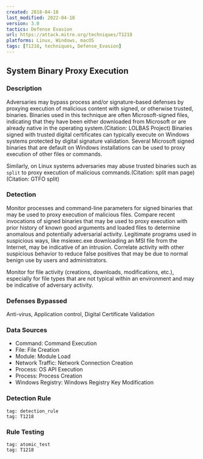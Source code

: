 ```yaml
---
created: 2018-04-18
last_modified: 2022-04-18
version: 3.0
tactics: Defense Evasion
url: https://attack.mitre.org/techniques/T1218
platforms: Linux, Windows, macOS
tags: [T1218, techniques, Defense_Evasion]
---
```


## System Binary Proxy Execution

### Description

Adversaries may bypass process and/or signature-based defenses by proxying execution of malicious content with signed, or otherwise trusted, binaries. Binaries used in this technique are often Microsoft-signed files, indicating that they have been either downloaded from Microsoft or are already native in the operating system.(Citation: LOLBAS Project) Binaries signed with trusted digital certificates can typically execute on Windows systems protected by digital signature validation. Several Microsoft signed binaries that are default on Windows installations can be used to proxy execution of other files or commands.

Similarly, on Linux systems adversaries may abuse trusted binaries such as <code>split</code> to proxy execution of malicious commands.(Citation: split man page)(Citation: GTFO split)

### Detection

Monitor processes and command-line parameters for signed binaries that may be used to proxy execution of malicious files. Compare recent invocations of signed binaries that may be used to proxy execution with prior history of known good arguments and loaded files to determine anomalous and potentially adversarial activity. Legitimate programs used in suspicious ways, like msiexec.exe downloading an MSI file from the Internet, may be indicative of an intrusion. Correlate activity with other suspicious behavior to reduce false positives that may be due to normal benign use by users and administrators.

Monitor for file activity (creations, downloads, modifications, etc.), especially for file types that are not typical within an environment and may be indicative of adversary activity.

### Defenses Bypassed

Anti-virus, Application control, Digital Certificate Validation

### Data Sources

  - Command: Command Execution
  -  File: File Creation
  -  Module: Module Load
  -  Network Traffic: Network Connection Creation
  -  Process: OS API Execution
  -  Process: Process Creation
  -  Windows Registry: Windows Registry Key Modification
### Detection Rule

```query
tag: detection_rule
tag: T1218
```

### Rule Testing

```query
tag: atomic_test
tag: T1218
```
